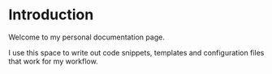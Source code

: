 # Introduction

Welcome to my personal documentation page.

I use this space to write out code snippets, templates and configuration files that work for my workflow.

